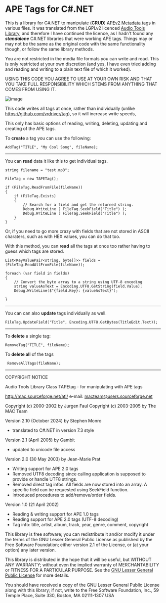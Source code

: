 # APE Tags for C#.NET
This is a library for C#.NET to manipulate (**CRUD**) [APEv2 Metadata tags](https://wiki.hydrogenaud.io/index.php?title=APEv2_specification) in various files.
It was translated from the LGPLv2 licenced [Audio Tools Library](http://mac.sourceforge.net/atl/ "Audio Tools Library"), and therefore I have continued the licence, as I hadn't found any **_standalone_** C#.NET libraries that were working APE tags. Things may or may not be the same as the original code with the same functionality though, or follow the same library methods.

You are not restricted in the media file formats you can write and read. This is only restricted at your own discretion (and yes, I have even tried adding and reading and writing to a plain text file of which it worked). 

USING THIS CODE YOU AGREE TO USE AT YOUR OWN RISK AND THAT YOU TAKE FULL RESPONSIBILITY WHICH STEMS FROM ANYTHING THAT COMES FROM USING IT.

![image](https://github.com/user-attachments/assets/df21e609-491f-443a-8f43-506fe81ebc30)


This code writes all tags at once, rather than individually (unlike https://github.com/vrdriver/tag), so it will increase write speeds, 


This only has basic options of reading, writing, deleting, updating and creating of the APE tags.

To **create** a tag you can use the following:


    AddTag("TITLE", "My Cool Song", fileName);


------------


You can **read** data it like this to get individual tags.

    
    
    string filename = "test.mp3";
    
    FileTag = new TAPETag();
    
    if (FileTag.ReadFromFile(fileName))
    {
        if (FileTag.Exists)
        {
            // Search for a field and get the returned string.
            Debug.WriteLine ( FileTag.SeekField("Title") );
            Debug.WriteLine ( FileTag.SeekField("Title") );
        }
    }
     
Or, if you need to go more crazy with fields that are not stored in ASCII charaters, such as with HEX values, you can do that too.

With this method, you can **read** all the tags at once too rather having to guess which tags are stored.



    List<KeyValuePair<string, byte[]>> fields = (FileTag.ReadAllFromFile(fileName));
                            
    foreach (var field in fields)
    {
        // Convert the byte array to a string using UTF-8 encoding
        string valueAsText = Encoding.UTF8.GetString(field.Value);
        Debug.WriteLine($"{field.Key}: {valueAsText}");                            
    }


------------


You can can also **update** tags individually as well.



    FileTag.UpdateField("Title", Encoding.UTF8.GetBytes(TitleEdit.Text));


------------


To **delete** a single tag:


    RemoveTag("TITLE", fileName);
To **delete all** of the tags


     RemoveAllTags(fileName);




------------



COPYRIGHT NOTICE

 Audio Tools Library
 Class TAPEtag - for manipulating with APE tags

 http://mac.sourceforge.net/atl/
 e-mail: macteam@users.sourceforge.net
 
 Copyright (c) 2000-2002 by Jurgen Faul
 Copyright (c) 2003-2005 by The MAC Team

 Version 2.10 (October 2024) by Stephen Monro
 - translated to C#.NET in version 7.3 style
 
 
 Version 2.1 (April 2005) by Gambit
 - updated to unicode file access
 
Version 2.0 (30 May 2003) by Jean-Marie Prat
- Writing support for APE 2.0 tags
- Removed UTF8 decoding since calling application is supposed to provide
or handle UTF8 strings.
- Removed direct tag infos. All fields are now stored into an array. A specific field can be requested using SeekField function.
- Introduced procedures to add/remove/order fields.
 
Version 1.0 (21 April 2002)
- Reading & writing support for APE 1.0 tags
- Reading support for APE 2.0 tags (UTF-8 decoding)
- Tag info: title, artist, album, track, year, genre, comment, copyright

This library is free software; you can redistribute it and/or modify it under the terms of the GNU Lesser General Public License as published by the Free Software Foundation; either version 2.1 of the License, or (at your option) any later version.

This library is distributed in the hope that it will be useful, but WITHOUT ANY WARRANTY; without even the implied warranty of MERCHANTABILITY or FITNESS FOR A PARTICULAR PURPOSE.  See the [GNU Lesser General Public License](https://www.gnu.org/licenses/old-licenses/lgpl-2.1.en.html "GNU Lesser General Public License") for more details.
 
You should have received a copy of the GNU Lesser General Public License along with this library; if not, write to the Free Software Foundation, Inc., 59 Temple Place, Suite 330, Boston, MA  02111-1307  USA

